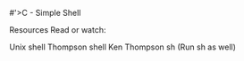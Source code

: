#'>C - Simple Shell

Resources
Read or watch:

Unix shell
Thompson shell
Ken Thompson
sh (Run sh as well)
